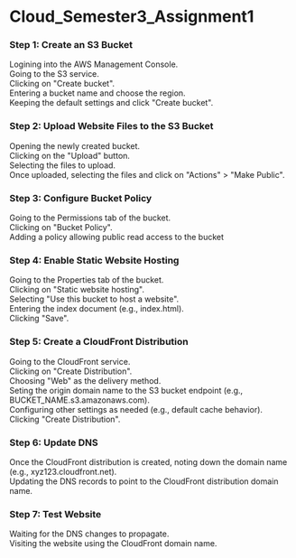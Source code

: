# Cloud_Semester3_Assignment1  

### Step 1: Create an S3 Bucket  
Logining into the AWS Management Console.  
Going to the S3 service.  
Clicking on "Create bucket".  
Entering a bucket name and choose the region.  
Keeping the default settings and click "Create bucket".  

### Step 2: Upload Website Files to the S3 Bucket
Opening the newly created bucket.  
Clicking on the "Upload" button.  
Selecting the files to upload.  
Once uploaded, selecting the files and click on "Actions" > "Make Public".  

### Step 3: Configure Bucket Policy  
Going to the Permissions tab of the bucket.  
Clicking on "Bucket Policy".  
Adding a policy allowing public read access to the bucket  

### Step 4: Enable Static Website Hosting
Going to the Properties tab of the bucket.  
Clicking on "Static website hosting".  
Selecting "Use this bucket to host a website".  
Entering the index document (e.g., index.html).  
Clicking "Save".  

### Step 5: Create a CloudFront Distribution  
Going to the CloudFront service.  
Clicking on "Create Distribution".  
Choosing "Web" as the delivery method.  
Seting the origin domain name to the S3 bucket endpoint (e.g., BUCKET_NAME.s3.amazonaws.com).  
Configuring other settings as needed (e.g., default cache behavior).  
Clicking "Create Distribution".  

### Step 6: Update DNS  
Once the CloudFront distribution is created, noting down the domain name (e.g., xyz123.cloudfront.net).  
Updating the DNS records to point to the CloudFront distribution domain name.  

### Step 7: Test Website  
Waiting for the DNS changes to propagate.  
Visiting the website using the CloudFront domain name.  

